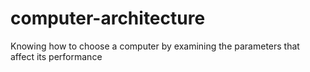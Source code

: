# computer-architecture
Knowing how to choose a computer by examining the parameters that affect its performance
